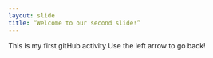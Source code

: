 ```yaml
---
layout: slide
title: “Welcome to our second slide!”
---
```

This is my first gitHub activity
Use the left arrow to go back!
